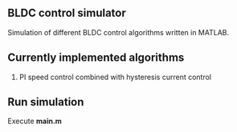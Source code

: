 ## BLDC control simulator

Simulation of different BLDC control algorithms written in MATLAB.

## Currently implemented algorithms

1. PI speed control combined with hysteresis current control

## Run simulation

Execute **main.m**

